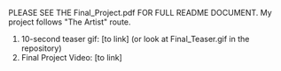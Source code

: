 PLEASE SEE THE Final_Project.pdf FOR FULL README DOCUMENT. My project follows "The Artist" route.


1. 10-second teaser gif: [to link] (or look at Final_Teaser.gif in the repository)
2. Final Project Video: [to link]

